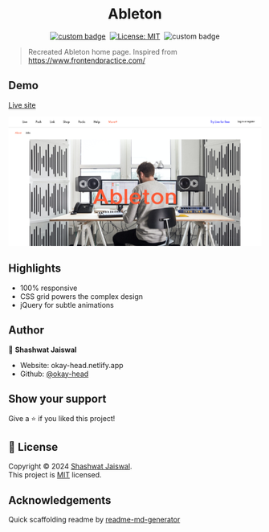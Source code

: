 <h1 align="center">Ableton </h1>
<p align="center">
  <a href="https://okay-head.github.io/Ableton/" target="_blank"><img alt="custom badge" src="https://img.shields.io/badge/Github%20pages-327fc7" /></a>
  &nbsp;<a href="/LICENSE.md" target="_blank"><img alt="License: MIT" src="https://img.shields.io/badge/License-MIT-yellow.svg" /></a>
  &nbsp;<img alt="custom badge" src="https://img.shields.io/badge/No%20framework%20project-ff7d42" />
</p>

> Recreated Ableton home page. Inspired from https://www.frontendpractice.com/


## Demo

[Live site](https://okay-head.github.io/Ableton/)

![Ableton](/Media/About-Ableton.png)

## Highlights

- 100% responsive
- CSS grid powers the complex design
- jQuery for subtle animations

## Author

👤 **Shashwat Jaiswal**

- Website: okay-head.netlify.app
- Github: [@okay-head](https://github.com/okay-head)

## Show your support

Give a ⭐️ if you liked this project!

## 📝 License

Copyright © 2024 [Shashwat Jaiswal](https://github.com/okay-head).<br />
This project is [MIT](./LICENSE.md) licensed.

## Acknowledgements

Quick scaffolding readme by [readme-md-generator](https://github.com/kefranabg/readme-md-generator)
